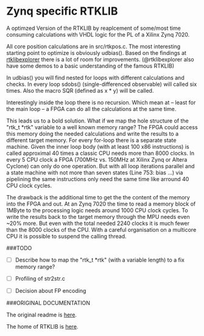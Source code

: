 # Zynq specific RTKLIB

A optimzed Version of the RTKLIB by reaplcement of some/most time consuming calculations with VHDL logic for the PL of a Xilinx Zynq 7020. 

All core position calculations are in src/rtkpos.c. The most interesting starting point to optimize is obviously udbias(). Based on the findings at [rtklibexplorer](https://rtklibexplorer.wordpress.com/2016/03/13/improving-rtklib-solution-phase-bias-sum-error/) there is a lot of room for improvements. (@rtklibexplorer also have some demos to a basic understanding of the famous RTKLIB)   

In udbias() you will find nested for loops with different calculations and checks. In every loop sdobs() (single-differenced observable) will called six times. Also the macro SQR (defined as x * y) will be called.

Interestingly inside the loop there is no recursion. Which mean at – least for the main loop – a FPGA can do all the calculations at the same time. 

This leads us to a bold solution. What if we map the hole structure of the "rtk_t *rtk" variable to a well known memory range? The FPGA could access this memory doing the needed calculations and write the results to a different target memory. For every for-loop there is a separate state machine. Given the inner loop body (with at least 100 x86 instructions) is called approximal 40 times a classic CPU needs more than 8000 clocks. In every 5 CPU clock a FPGA (700MHz vs. 150MHz at Xilinx Zynq or Altera Cyclone) can only do one operation. But with all loop iterations parallel and a state machine with not more than seven states (Line 753: bias …) via pipelining the same instructions only need the same time like arround 40 CPU clock cycles.

The drawback is the additional time to get the the content of the memory into the FPGA and out. At an Zynq 7020 the time to read a memory block of 1MByte to the processing logic needs around 1000 CPU clock cycles. To write the results back to the target memory through the MPU needs even ~20% more. But even with the total needed 2240 clocks it is much fewer than the 8000 clocks of the CPU. With a careful organisation on a multicore CPU it is possible to suspend the calling thread.

###TODO

- [ ] Describe how to map the "rtk_t *rtk" (with a variable length) to a fix memory range? 
- [ ] Profiling of str2str.c
- [ ] Decision about FP encoding


###ORIGINAL DOCUMENTATION

The original readme is [here](readme.txt).

The home of RTKLIB is [here](http://www.rtklib.com).
